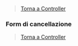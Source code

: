 
>[Torna a Controller](controller.md) 

### **Form di cancellazione**




>[Torna a Controller](controller.md) 
